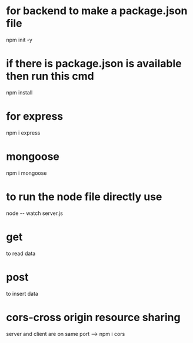  # for backend to make a package.json file
 npm init -y

 # if there is package.json is available then run this cmd
 npm install

 # for express
 npm i express

 # mongoose 
  npm i mongoose
 
 # to run the node file directly use
 node -- watch server.js


 # get
 to read data

 # post 
 to insert data 
 
 # cors-cross origin resource sharing
 server and client are on same port 
 --> npm i cors